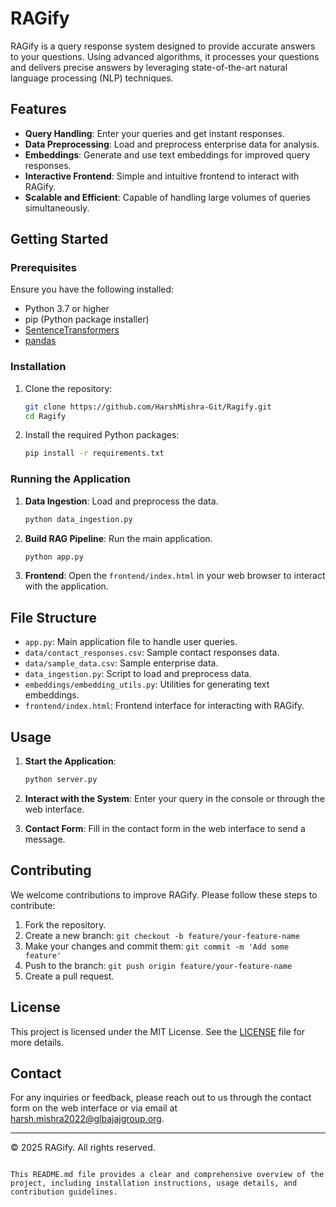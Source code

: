# RAGify

RAGify is a query response system designed to provide accurate answers to your questions. Using advanced algorithms, it processes your questions and delivers precise answers by leveraging state-of-the-art natural language processing (NLP) techniques.

## Features

- **Query Handling**: Enter your queries and get instant responses.
- **Data Preprocessing**: Load and preprocess enterprise data for analysis.
- **Embeddings**: Generate and use text embeddings for improved query responses.
- **Interactive Frontend**: Simple and intuitive frontend to interact with RAGify.
- **Scalable and Efficient**: Capable of handling large volumes of queries simultaneously.

## Getting Started

### Prerequisites

Ensure you have the following installed:

- Python 3.7 or higher
- pip (Python package installer)
- [SentenceTransformers](https://www.sbert.net/)
- [pandas](https://pandas.pydata.org/)

### Installation

1. Clone the repository:

   ```bash
   git clone https://github.com/HarshMishra-Git/Ragify.git
   cd Ragify
   ```

2. Install the required Python packages:

   ```bash
   pip install -r requirements.txt
   ```

### Running the Application

1. **Data Ingestion**: Load and preprocess the data.

   ```python
   python data_ingestion.py
   ```

2. **Build RAG Pipeline**: Run the main application.

   ```python
   python app.py
   ```

3. **Frontend**: Open the `frontend/index.html` in your web browser to interact with the application.

## File Structure

- `app.py`: Main application file to handle user queries.
- `data/contact_responses.csv`: Sample contact responses data.
- `data/sample_data.csv`: Sample enterprise data.
- `data_ingestion.py`: Script to load and preprocess data.
- `embeddings/embedding_utils.py`: Utilities for generating text embeddings.
- `frontend/index.html`: Frontend interface for interacting with RAGify.

## Usage

1. **Start the Application**:

   ```bash
   python server.py
   ```

2. **Interact with the System**: Enter your query in the console or through the web interface.

3. **Contact Form**: Fill in the contact form in the web interface to send a message.

## Contributing

We welcome contributions to improve RAGify. Please follow these steps to contribute:

1. Fork the repository.
2. Create a new branch: `git checkout -b feature/your-feature-name`
3. Make your changes and commit them: `git commit -m 'Add some feature'`
4. Push to the branch: `git push origin feature/your-feature-name`
5. Create a pull request.

## License

This project is licensed under the MIT License. See the [LICENSE](LICENSE) file for more details.

## Contact

For any inquiries or feedback, please reach out to us through the contact form on the web interface or via email at [harsh.mishra2022@glbajajgroup.org](mailto:harsh.mishra2022@glbajajgroup.org).

---

© 2025 RAGify. All rights reserved.
```

This README.md file provides a clear and comprehensive overview of the project, including installation instructions, usage details, and contribution guidelines.
